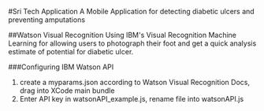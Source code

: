 #Sri Tech Application
A Mobile Application for detecting diabetic ulcers and preventing amputations

##Watson Visual Recognition
Using IBM's Visual Recognition Machine Learning for allowing users to photograph their foot and get a quick analysis estimate of potential for diabetic ulcer.

###Configuring IBM Watson API
1. create a myparams.json according to Watson Visual Recognition Docs, drag into XCode main bundle
2. Enter API key in watsonAPI_example.js, rename file into watsonAPI.js
